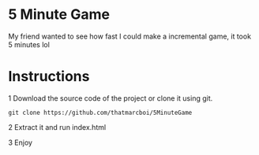 # 5 Minute Game
My friend wanted to see how fast I could make a incremental game, it took 5 minutes lol

# Instructions

1 Download the source code of the project or clone it using git.

``git clone https://github.com/thatmarcboi/5MinuteGame``

2 Extract it and run index.html

3 Enjoy
